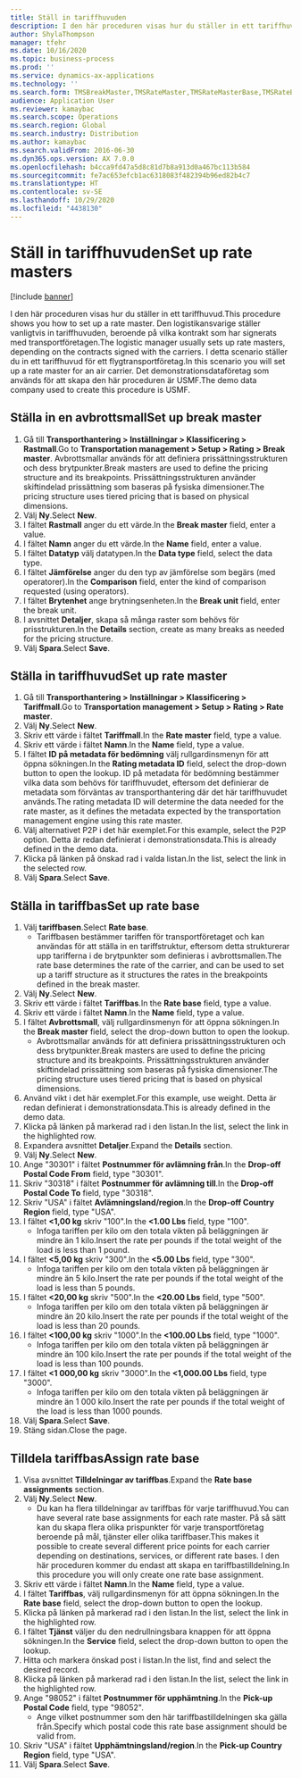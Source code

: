 ```yaml
---
title: Ställ in tariffhuvuden
description: I den här proceduren visas hur du ställer in ett tariffhuvud.
author: ShylaThompson
manager: tfehr
ms.date: 10/16/2020
ms.topic: business-process
ms.prod: ''
ms.service: dynamics-ax-applications
ms.technology: ''
ms.search.form: TMSBreakMaster,TMSRateMaster,TMSRateMasterBase,TMSRateBaseType, TMSRouteWorkbench
audience: Application User
ms.reviewer: kamaybac
ms.search.scope: Operations
ms.search.region: Global
ms.search.industry: Distribution
ms.author: kamaybac
ms.search.validFrom: 2016-06-30
ms.dyn365.ops.version: AX 7.0.0
ms.openlocfilehash: b4cca9fd47a5d8c81d7b8a913d0a467bc113b584
ms.sourcegitcommit: fe7ac653efcb1ac6318083f482394b96ed82b4c7
ms.translationtype: HT
ms.contentlocale: sv-SE
ms.lasthandoff: 10/29/2020
ms.locfileid: "4438130"
---
```

# <a name="set-up-rate-masters"></a><span data-ttu-id="88d0a-103">Ställ in tariffhuvuden</span><span class="sxs-lookup"><span data-stu-id="88d0a-103">Set up rate masters</span></span>

[!include [banner](../../includes/banner.md)]

<span data-ttu-id="88d0a-104">I den här proceduren visas hur du ställer in ett tariffhuvud.</span><span class="sxs-lookup"><span data-stu-id="88d0a-104">This procedure shows you how to set up a rate master.</span></span> <span data-ttu-id="88d0a-105">Den logistikansvarige ställer vanligtvis in tariffhuvuden, beroende på vilka kontrakt som har signerats med transportföretagen.</span><span class="sxs-lookup"><span data-stu-id="88d0a-105">The logistic manager usually sets up rate masters, depending on the contracts signed with the carriers.</span></span> <span data-ttu-id="88d0a-106">I detta scenario ställer du in ett tariffhuvud för ett flygtransportföretag.</span><span class="sxs-lookup"><span data-stu-id="88d0a-106">In this scenario you will set up a rate master for an air carrier.</span></span> <span data-ttu-id="88d0a-107">Det demonstrationsdataföretag som används för att skapa den här proceduren är USMF.</span><span class="sxs-lookup"><span data-stu-id="88d0a-107">The demo data company used to create this procedure is USMF.</span></span>

## <a name="set-up-break-master"></a><span data-ttu-id="88d0a-108">Ställa in en avbrottsmall</span><span class="sxs-lookup"><span data-stu-id="88d0a-108">Set up break master</span></span>

1. <span data-ttu-id="88d0a-109">Gå till **Transporthantering > Inställningar > Klassificering > Rastmall**.</span><span class="sxs-lookup"><span data-stu-id="88d0a-109">Go to **Transportation management > Setup > Rating > Break master**.</span></span> <span data-ttu-id="88d0a-110">Avbrottsmallar används för att definiera prissättningsstrukturen och dess brytpunkter.</span><span class="sxs-lookup"><span data-stu-id="88d0a-110">Break masters are used to define the pricing structure and its breakpoints.</span></span> <span data-ttu-id="88d0a-111">Prissättningsstrukturen använder skiftindelad prissättning som baseras på fysiska dimensioner.</span><span class="sxs-lookup"><span data-stu-id="88d0a-111">The pricing structure uses tiered pricing that is based on physical dimensions.</span></span>  
1. <span data-ttu-id="88d0a-112">Välj **Ny**.</span><span class="sxs-lookup"><span data-stu-id="88d0a-112">Select **New**.</span></span>
1. <span data-ttu-id="88d0a-113">I fältet **Rastmall** anger du ett värde.</span><span class="sxs-lookup"><span data-stu-id="88d0a-113">In the **Break master** field, enter a value.</span></span>
1. <span data-ttu-id="88d0a-114">I fältet **Namn** anger du ett värde.</span><span class="sxs-lookup"><span data-stu-id="88d0a-114">In the **Name** field, enter a value.</span></span>
1. <span data-ttu-id="88d0a-115">I fältet **Datatyp** välj datatypen.</span><span class="sxs-lookup"><span data-stu-id="88d0a-115">In the **Data type** field, select the data type.</span></span>
1. <span data-ttu-id="88d0a-116">I fältet **Jämförelse** anger du den typ av jämförelse som begärs (med operatorer).</span><span class="sxs-lookup"><span data-stu-id="88d0a-116">In the **Comparison** field, enter the kind of comparison requested (using operators).</span></span>
1. <span data-ttu-id="88d0a-117">I fältet **Brytenhet** ange brytningsenheten.</span><span class="sxs-lookup"><span data-stu-id="88d0a-117">In the **Break unit** field, enter the break unit.</span></span>
1. <span data-ttu-id="88d0a-118">I avsnittet **Detaljer**, skapa så många raster som behövs för prisstrukturen.</span><span class="sxs-lookup"><span data-stu-id="88d0a-118">In the **Details** section, create as many breaks as needed for the pricing structure.</span></span>
1. <span data-ttu-id="88d0a-119">Välj **Spara**.</span><span class="sxs-lookup"><span data-stu-id="88d0a-119">Select **Save**.</span></span>

## <a name="set-up-rate-master"></a><span data-ttu-id="88d0a-120">Ställa in tariffhuvud</span><span class="sxs-lookup"><span data-stu-id="88d0a-120">Set up rate master</span></span>

1. <span data-ttu-id="88d0a-121">Gå till **Transporthantering > Inställningar > Klassificering > Tariffmall**.</span><span class="sxs-lookup"><span data-stu-id="88d0a-121">Go to **Transportation management > Setup > Rating > Rate master**.</span></span>
1. <span data-ttu-id="88d0a-122">Välj **Ny**.</span><span class="sxs-lookup"><span data-stu-id="88d0a-122">Select **New**.</span></span>
1. <span data-ttu-id="88d0a-123">Skriv ett värde i fältet **Tariffmall**.</span><span class="sxs-lookup"><span data-stu-id="88d0a-123">In the **Rate master** field, type a value.</span></span>
1. <span data-ttu-id="88d0a-124">Skriv ett värde i fältet **Namn**.</span><span class="sxs-lookup"><span data-stu-id="88d0a-124">In the **Name** field, type a value.</span></span>
1. <span data-ttu-id="88d0a-125">I fältet **ID på metadata för bedömning** välj rullgardinsmenyn för att öppna sökningen.</span><span class="sxs-lookup"><span data-stu-id="88d0a-125">In the **Rating metadata ID** field, select the drop-down button to open the lookup.</span></span> <span data-ttu-id="88d0a-126">ID på metadata för bedömning bestämmer vilka data som behövs för tariffhuvudet, eftersom det definierar de metadata som förväntas av transporthantering där det här tariffhuvudet används.</span><span class="sxs-lookup"><span data-stu-id="88d0a-126">The rating metadata ID will determine the data needed for the rate master, as it defines the metadata expected by the transportation management engine using this rate master.</span></span>  
1. <span data-ttu-id="88d0a-127">Välj alternativet P2P i det här exemplet.</span><span class="sxs-lookup"><span data-stu-id="88d0a-127">For this example, select the P2P option.</span></span> <span data-ttu-id="88d0a-128">Detta är redan definierat i demonstrationsdata.</span><span class="sxs-lookup"><span data-stu-id="88d0a-128">This is already defined in the demo data.</span></span>
1. <span data-ttu-id="88d0a-129">Klicka på länken på önskad rad i valda listan.</span><span class="sxs-lookup"><span data-stu-id="88d0a-129">In the list, select the link in the selected row.</span></span>
1. <span data-ttu-id="88d0a-130">Välj **Spara**.</span><span class="sxs-lookup"><span data-stu-id="88d0a-130">Select **Save**.</span></span>

## <a name="set-up-rate-base"></a><span data-ttu-id="88d0a-131">Ställa in tariffbas</span><span class="sxs-lookup"><span data-stu-id="88d0a-131">Set up rate base</span></span>

1. <span data-ttu-id="88d0a-132">Välj **tariffbasen**.</span><span class="sxs-lookup"><span data-stu-id="88d0a-132">Select **Rate base**.</span></span>
    * <span data-ttu-id="88d0a-133">Tariffbasen bestämmer tariffen för transportföretaget och kan användas för att ställa in en tariffstruktur, eftersom detta strukturerar upp tarifferna i de brytpunkter som definieras i avbrottsmallen.</span><span class="sxs-lookup"><span data-stu-id="88d0a-133">The rate base determines the rate of the carrier, and can be used to set up a tariff structure as it structures the rates in the breakpoints defined in the break master.</span></span>  
2. <span data-ttu-id="88d0a-134">Välj **Ny**.</span><span class="sxs-lookup"><span data-stu-id="88d0a-134">Select **New**.</span></span>
3. <span data-ttu-id="88d0a-135">Skriv ett värde i fältet **Tariffbas**.</span><span class="sxs-lookup"><span data-stu-id="88d0a-135">In the **Rate base** field, type a value.</span></span>
4. <span data-ttu-id="88d0a-136">Skriv ett värde i fältet **Namn**.</span><span class="sxs-lookup"><span data-stu-id="88d0a-136">In the **Name** field, type a value.</span></span>
5. <span data-ttu-id="88d0a-137">I fältet **Avbrottsmall**, välj rullgardinsmenyn för att öppna sökningen.</span><span class="sxs-lookup"><span data-stu-id="88d0a-137">In the **Break master** field, select the drop-down button to open the lookup.</span></span>
    * <span data-ttu-id="88d0a-138">Avbrottsmallar används för att definiera prissättningsstrukturen och dess brytpunkter.</span><span class="sxs-lookup"><span data-stu-id="88d0a-138">Break masters are used to define the pricing structure and its breakpoints.</span></span> <span data-ttu-id="88d0a-139">Prissättningsstrukturen använder skiftindelad prissättning som baseras på fysiska dimensioner.</span><span class="sxs-lookup"><span data-stu-id="88d0a-139">The pricing structure uses tiered pricing that is based on physical dimensions.</span></span>  
6. <span data-ttu-id="88d0a-140">Använd vikt i det här exemplet.</span><span class="sxs-lookup"><span data-stu-id="88d0a-140">For this example, use weight.</span></span> <span data-ttu-id="88d0a-141">Detta är redan definierat i demonstrationsdata.</span><span class="sxs-lookup"><span data-stu-id="88d0a-141">This is already defined in the demo data.</span></span>
7. <span data-ttu-id="88d0a-142">Klicka på länken på markerad rad i den listan.</span><span class="sxs-lookup"><span data-stu-id="88d0a-142">In the list, select the link in the highlighted row.</span></span>
8. <span data-ttu-id="88d0a-143">Expandera avsnittet **Detaljer**.</span><span class="sxs-lookup"><span data-stu-id="88d0a-143">Expand the **Details** section.</span></span>
9. <span data-ttu-id="88d0a-144">Välj **Ny**.</span><span class="sxs-lookup"><span data-stu-id="88d0a-144">Select **New**.</span></span>
10. <span data-ttu-id="88d0a-145">Ange "30301" i fältet **Postnummer för avlämning från**.</span><span class="sxs-lookup"><span data-stu-id="88d0a-145">In the **Drop-off Postal Code From** field, type "30301".</span></span>
11. <span data-ttu-id="88d0a-146">Skriv "30318" i fältet **Postnummer för avlämning till**.</span><span class="sxs-lookup"><span data-stu-id="88d0a-146">In the **Drop-off Postal Code To** field, type "30318".</span></span>
12. <span data-ttu-id="88d0a-147">Skriv "USA" i fältet **Avlämningsland/region**.</span><span class="sxs-lookup"><span data-stu-id="88d0a-147">In the **Drop-off Country Region** field, type "USA".</span></span>
13. <span data-ttu-id="88d0a-148">I fältet **<1,00 kg** skriv "100".</span><span class="sxs-lookup"><span data-stu-id="88d0a-148">In the **<1.00 Lbs** field, type "100".</span></span>
    * <span data-ttu-id="88d0a-149">Infoga tariffen per kilo om den totala vikten på beläggningen är mindre än 1 kilo.</span><span class="sxs-lookup"><span data-stu-id="88d0a-149">Insert the rate per pounds if the total weight of the load is less than 1 pound.</span></span>  
14. <span data-ttu-id="88d0a-150">I fältet **<5,00 kg** skriv "300".</span><span class="sxs-lookup"><span data-stu-id="88d0a-150">In the **<5.00 Lbs** field, type "300".</span></span>
    * <span data-ttu-id="88d0a-151">Infoga tariffen per kilo om den totala vikten på beläggningen är mindre än 5 kilo.</span><span class="sxs-lookup"><span data-stu-id="88d0a-151">Insert the rate per pounds if the total weight of the load is less than 5 pounds.</span></span>  
15. <span data-ttu-id="88d0a-152">I fältet **<20,00 kg** skriv "500".</span><span class="sxs-lookup"><span data-stu-id="88d0a-152">In the **<20.00 Lbs** field, type "500".</span></span>
    * <span data-ttu-id="88d0a-153">Infoga tariffen per kilo om den totala vikten på beläggningen är mindre än 20 kilo.</span><span class="sxs-lookup"><span data-stu-id="88d0a-153">Insert the rate per pounds if the total weight of the load is less than 20 pounds.</span></span>  
16. <span data-ttu-id="88d0a-154">I fältet **<100,00 kg** skriv "1000".</span><span class="sxs-lookup"><span data-stu-id="88d0a-154">In the **<100.00 Lbs** field, type "1000".</span></span>
    * <span data-ttu-id="88d0a-155">Infoga tariffen per kilo om den totala vikten på beläggningen är mindre än 100 kilo.</span><span class="sxs-lookup"><span data-stu-id="88d0a-155">Insert the rate per pounds if the total weight of the load is less than 100 pounds.</span></span>  
17. <span data-ttu-id="88d0a-156">I fältet **<1 000,00 kg** skriv "3000".</span><span class="sxs-lookup"><span data-stu-id="88d0a-156">In the **<1,000.00 Lbs** field, type "3000".</span></span>
    * <span data-ttu-id="88d0a-157">Infoga tariffen per kilo om den totala vikten på beläggningen är mindre än 1 000 kilo.</span><span class="sxs-lookup"><span data-stu-id="88d0a-157">Insert the rate per pounds if the total weight of the load is less than 1000 pounds.</span></span>  
18. <span data-ttu-id="88d0a-158">Välj **Spara**.</span><span class="sxs-lookup"><span data-stu-id="88d0a-158">Select **Save**.</span></span>
19. <span data-ttu-id="88d0a-159">Stäng sidan.</span><span class="sxs-lookup"><span data-stu-id="88d0a-159">Close the page.</span></span>

## <a name="assign-rate-base"></a><span data-ttu-id="88d0a-160">Tilldela tariffbas</span><span class="sxs-lookup"><span data-stu-id="88d0a-160">Assign rate base</span></span>

1. <span data-ttu-id="88d0a-161">Visa avsnittet **Tilldelningar av tariffbas**.</span><span class="sxs-lookup"><span data-stu-id="88d0a-161">Expand the **Rate base assignments** section.</span></span>
2. <span data-ttu-id="88d0a-162">Välj **Ny**.</span><span class="sxs-lookup"><span data-stu-id="88d0a-162">Select **New**.</span></span>
    * <span data-ttu-id="88d0a-163">Du kan ha flera tilldelningar av tariffbas för varje tariffhuvud.</span><span class="sxs-lookup"><span data-stu-id="88d0a-163">You can have several rate base assignments for each rate master.</span></span> <span data-ttu-id="88d0a-164">På så sätt kan du skapa flera olika prispunkter för varje transportföretag beroende på mål, tjänster eller olika tariffbaser.</span><span class="sxs-lookup"><span data-stu-id="88d0a-164">This makes it possible to create several different price points for each carrier depending on destinations, services, or different rate bases.</span></span> <span data-ttu-id="88d0a-165">I den här proceduren kommer du endast att skapa en tariffbastilldelning.</span><span class="sxs-lookup"><span data-stu-id="88d0a-165">In this procedure you will only create one rate base assignment.</span></span>  
3. <span data-ttu-id="88d0a-166">Skriv ett värde i fältet **Namn**.</span><span class="sxs-lookup"><span data-stu-id="88d0a-166">In the **Name** field, type a value.</span></span>
4. <span data-ttu-id="88d0a-167">I fältet **Tariffbas**, välj rullgardinsmenyn för att öppna sökningen.</span><span class="sxs-lookup"><span data-stu-id="88d0a-167">In the **Rate base** field, select the drop-down button to open the lookup.</span></span>
5. <span data-ttu-id="88d0a-168">Klicka på länken på markerad rad i den listan.</span><span class="sxs-lookup"><span data-stu-id="88d0a-168">In the list, select the link in the highlighted row.</span></span>
6. <span data-ttu-id="88d0a-169">I fältet **Tjänst** väljer du den nedrullningsbara knappen för att öppna sökningen.</span><span class="sxs-lookup"><span data-stu-id="88d0a-169">In the **Service** field, select the drop-down button to open the lookup.</span></span>
7. <span data-ttu-id="88d0a-170">Hitta och markera önskad post i listan.</span><span class="sxs-lookup"><span data-stu-id="88d0a-170">In the list, find and select the desired record.</span></span>
8. <span data-ttu-id="88d0a-171">Klicka på länken på markerad rad i den listan.</span><span class="sxs-lookup"><span data-stu-id="88d0a-171">In the list, select the link in the highlighted row.</span></span>
9. <span data-ttu-id="88d0a-172">Ange "98052" i fältet **Postnummer för upphämtning**.</span><span class="sxs-lookup"><span data-stu-id="88d0a-172">In the **Pick-up Postal Code** field, type "98052".</span></span>
    * <span data-ttu-id="88d0a-173">Ange vilket postnummer som den här tariffbastilldelningen ska gälla från.</span><span class="sxs-lookup"><span data-stu-id="88d0a-173">Specify which postal code this rate base assignment should be valid from.</span></span>
10. <span data-ttu-id="88d0a-174">Skriv "USA" i fältet **Upphämtningsland/region**.</span><span class="sxs-lookup"><span data-stu-id="88d0a-174">In the **Pick-up Country Region** field, type "USA".</span></span>
11. <span data-ttu-id="88d0a-175">Välj **Spara**.</span><span class="sxs-lookup"><span data-stu-id="88d0a-175">Select **Save**.</span></span>
